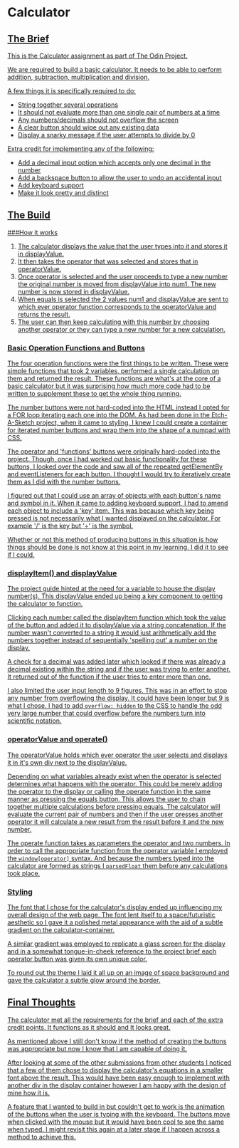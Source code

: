 # Calculator
## <u>The Brief<u>
This is the Calculator assignment as part of The Odin Project.

We are required to build a basic calculator. It needs to be able to perform addition, subtraction, multiplication and division.

A few things it is specifically required to do:

- String together several operations
- It should not evaluate more than one single pair of numbers at a time
- Any numbers/decimals should not overflow the screen
- A clear button should wipe out any existing data
- Display a snarky message if the user attempts to divide by 0

Extra credit for implementing any of the following:

- Add a decimal input option which accepts only one decimal in the number
- Add a backspace button to allow the user to undo an accidental input
- Add keyboard support
- Make it look pretty and distinct

## <u>The Build</u>

###How it works
1. The calculator displays the value that the user types into it and stores it in displayValue.
2. It then takes the operator that was selected and stores that in operatorValue.
3. Once operator is selected and the user proceeds to type a new number the original number is moved from displayValue into num1. The new number is now stored in displayValue.
4. When equals is selected the 2 values num1 and displayValue are sent to which ever operator function corresponds to the operatorValue and returns the result.
5. The user can then keep calculating with this number by choosing another operator or they can type a new number for a new calculation.


### Basic Operation Functions and Buttons
The four operation functions were the first things to be written. These were simple functions that took 2 variables, performed a single calculation on them and returned the result. These functions are what's at the core of a basic calculator but it was surprising how much more code had to be written to supplement these to get the whole thing running.

The number buttons were not hard-coded into the HTML instead I opted for a FOR loop iterating each one into the DOM. As had been done in the Etch-A-Sketch project, when it came to styling, I knew I could create a container for iterated number buttons and wrap them into the shape of a numpad with CSS.

The operator and 'functions' buttons were originally hard-coded into the project. Though, once I had worked out basic functionality for these buttons, I looked over the code and saw all of the repeated getElementBy and eventListeners for each button. I thought I would try to iteratively create them as I did with the number buttons.

I figured out that I could use an array of objects with each button's name and symbol in it. When it came to adding keyboard support, I had to amend each object to include a 'key' item. This was because which key being pressed is not necessarily what I wanted displayed on the calculator. For example '/' is the key but '÷' is the symbol.

Whether or not this method of producing buttons in this situation is how things should be done is not know at this point in my learning. I did it to see if I could.

### displayItem() and displayValue
The project guide hinted at the need for a variable to house the display number(s). This displayValue ended up being a key component to getting the calculator to function.

Clicking each number called the displayItem function which took the value of the button and added it to displayValue via a string concatenation. If the number wasn't converted to a string it would just arithmetically add the numbers together instead of sequentially 'spelling out' a number on the display.

A check for a decimal was added later which looked if there was already a decimal existing within the string and if the user was trying to enter another. It returned out of the function if the user tries to enter more than one.

I also limited the user input length to 9 figures. This was in an effort to stop any number from overflowing the display. It could have been longer but 9 is what I chose. I had to add `overflow: hidden` to the CSS to handle the odd very large number that could overflow before the numbers turn into scientific notation.

### operatorValue and operate()
The operatorValue holds which ever operator the user selects and displays it in it's own div next to the displayValue.

Depending on what variables already exist when the operator is selected determines what happens with the operator. This could be merely adding the operator to the display or calling the operate function in the same manner as pressing the equals button. This allows the user to chain together multiple calculations before pressing equals. The calculator will evaluate the current pair of numbers and then if the user presses another operator it will calculate a new result from the result before it and the new number.

The operate function takes as parameters the operator and two numbers. In order to call the appropriate function from the operator variable I employed the `window[operator]` syntax. And because the numbers typed into the calculator are formed as strings I `parsedFloat` them before any calculations took place.


### Styling
The font that I chose for the calculator's display ended up influencing my overall design of the web page. The font lent itself to a space/futuristic aesthetic so I gave it a polished metal appearance with the aid of a subtle gradient on the calculator-container.

A similar gradient was employed to replicate a glass screen for the display and in a somewhat tongue-in-cheek reference to the project brief each operator button was given its own unique color. 

To round out the theme I laid it all up on an image of space background and gave the calculator a subtle glow around the border.

## <u>Final Thoughts<u>
The calculator met all the requirements for the brief and each of the extra credit points. It functions as it should and It looks great.

As mentioned above I still don't know if the method of creating the buttons was appropriate but now I know that I am capable of doing it.

After looking at some of the other submissions from other students I noticed that a few of them chose to display the calculator's equations in a smaller font above the result. This would have been easy enough to implement with another div in the display container however I am happy with the design of mine how it is.

A feature that I wanted to build in but couldn't get to work is the animation of the buttons when the user is typing with the keyboard. The buttons move when clicked with the mouse but it would have been cool to see the same when typed. I might revisit this again at a later stage if I happen across a method to achieve this.
















